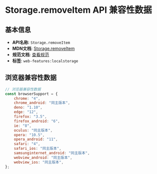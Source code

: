# Storage.removeItem API 兼容性数据

## 基本信息

- **API名称**: `Storage.removeItem`
- **MDN文档**: [Storage.removeItem](https://developer.mozilla.org/docs/Web/API/Storage/removeItem)
- **规范文档**: [查看规范](https://html.spec.whatwg.org/multipage/webstorage.html#dom-storage-removeitem-dev)
- **标签**: `web-features:localstorage`

## 浏览器兼容性数据

```javascript
// 浏览器兼容性数据
const browserSupport = {
    chrome: "4",
    chrome_android: "同主版本",
    deno: "1.10",
    edge: "12",
    firefox: "3.5",
    firefox_android: "6",
    ie: "8",
    oculus: "同主版本",
    opera: "10.5",
    opera_android: "11",
    safari: "4",
    safari_ios: "同主版本",
    samsunginternet_android: "同主版本",
    webview_android: "同主版本",
    webview_ios: "同主版本",
};

```

